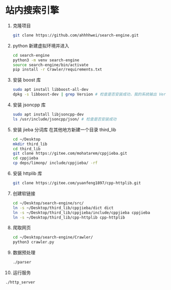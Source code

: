 # 站内搜索引擎
1. 克隆项目
   ```bash
   git clone https://github.com/ahhhhwei/search-engine.git
   ```
2. python 新建虚拟环境并进入
   ```bash
   cd search-engine
   python3 -m venv search-engine
   source search-engine/bin/activate
   pip install -r Crawler/requirements.txt
   ```
3. 安装 boost 库
   ```bash
   sudo apt install libboost-all-dev
   dpkg -s libboost-dev | grep Version # 检查是否安装成功，我的系统输出 Version: 1.71.0.0ubuntu2
   ```
4. 安装 jsoncpp 库
   ```bash
   sudo apt install libjsoncpp-dev
   ls /usr/include/jsoncpp/json/ # 检查是否安装成功
   ```
5. 安装 jieba 分词库
   在其他地方新建一个目录 third_lib
   ```bash
   cd ~/Desktop 
   mkdir third_lib
   cd third_lib
   git clone https://gitee.com/mohatarem/cppjieba.git
   cd cppjieba
   cp deps/limonp/ include/cppjieba/ -rf
   ```
6. 安装 httplib 库
   ```bash
   git clone https://gitee.com/yuanfeng1897/cpp-httplib.git
   ```
7. 创建软链接
   ```bash
   cd ~/Desktop/search-engine/src/
   ln -s ~/Desktop/third_lib/cppjieba/dict dict
   ln -s ~/Desktop/third_lib/cppjieba/include/cppjieba cppjieba
   ln -s ~/Desktop/third_lib/cpp-httplib cpp-httplib
   ```
8. 爬取网页
   ```bash
   cd ~/Desktop/search-engine/Crawler/
   python3 crawler.py
   ```
9. 数据预处理
   ```bash
   ./parser
   ```
10. 运行服务
   ```bash
   ./http_server
   ```